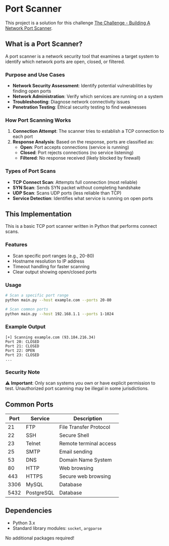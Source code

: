# Port Scanner

This project is a solution for this challenge [The Challenge - Building A Network Port Scanner](https://codingchallenges.fyi/challenges/challenge-port-scanner/).

## What is a Port Scanner?

A port scanner is a network security tool that examines a target system to identify which network ports are open, closed, or filtered. 

### Purpose and Use Cases

- **Network Security Assessment**: Identify potential vulnerabilities by finding open ports
- **Network Administration**: Verify which services are running on a system
- **Troubleshooting**: Diagnose network connectivity issues
- **Penetration Testing**: Ethical security testing to find weaknesses

### How Port Scanning Works

1. **Connection Attempt**: The scanner tries to establish a TCP connection to each port
2. **Response Analysis**: Based on the response, ports are classified as:
   - **Open**: Port accepts connections (service is running)
   - **Closed**: Port rejects connections (no service listening)
   - **Filtered**: No response received (likely blocked by firewall)

### Types of Port Scans

- **TCP Connect Scan**: Attempts full connection (most reliable)
- **SYN Scan**: Sends SYN packet without completing handshake
- **UDP Scan**: Scans UDP ports (less reliable than TCP)
- **Service Detection**: Identifies what service is running on open ports

## This Implementation

This is a basic TCP port scanner written in Python that performs connect scans.

### Features

- Scan specific port ranges (e.g., 20-80)
- Hostname resolution to IP address
- Timeout handling for faster scanning
- Clear output showing open/closed ports

### Usage

```bash
# Scan a specific port range
python main.py --host example.com --ports 20-80

# Scan common ports
python main.py --host 192.168.1.1 --ports 1-1024
```

### Example Output

```
[+] Scanning example.com (93.184.216.34)
Port 20: CLOSED
Port 21: CLOSED
Port 22: OPEN
Port 23: CLOSED
...
```

### Security Note

⚠️ **Important**: Only scan systems you own or have explicit permission to test. Unauthorized port scanning may be illegal in some jurisdictions.

## Common Ports

| Port | Service | Description |
|------|---------|-------------|
| 21   | FTP     | File Transfer Protocol |
| 22   | SSH     | Secure Shell |
| 23   | Telnet  | Remote terminal access |
| 25   | SMTP    | Email sending |
| 53   | DNS     | Domain Name System |
| 80   | HTTP    | Web browsing |
| 443  | HTTPS   | Secure web browsing |
| 3306 | MySQL   | Database |
| 5432 | PostgreSQL | Database |

## Dependencies

- Python 3.x
- Standard library modules: `socket`, `argparse`

No additional packages required! 